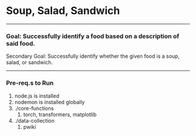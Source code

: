 # Soup, Salad, Sandwich
---
### Goal: Successfully identify a food based on a description of said food.
Secondary Goal: Successfully identify whether the given food is a soup, salad, or sandwich.

---
### Pre-req.s to Run
1. node.js is installed
2. nodemon is installed globally
3. ./core-functions
   1. torch, transformers, matplotlib
4. ./data-collection
   1. pwiki